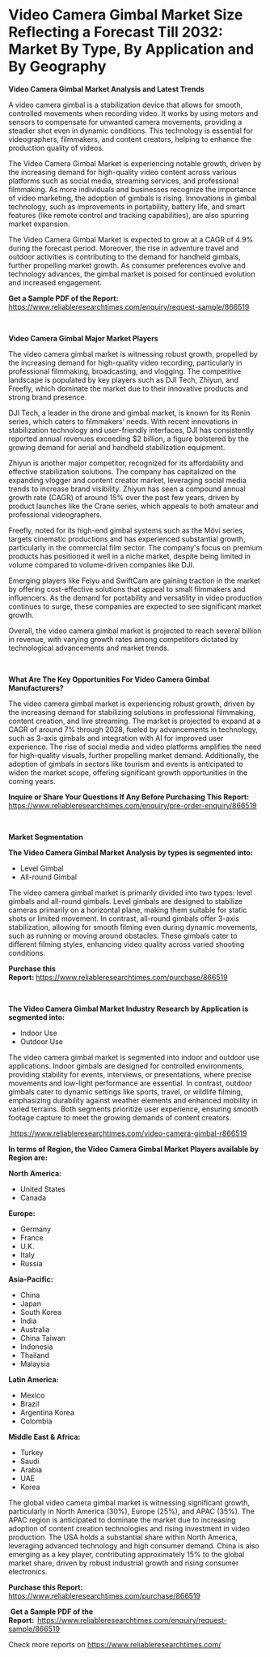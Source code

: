 <p><h1>Video Camera Gimbal Market Size Reflecting a Forecast Till 2032: Market By Type, By Application and By Geography</h1></p><p><strong>Video Camera Gimbal Market Analysis and Latest Trends</strong></p>
<p><p>A video camera gimbal is a stabilization device that allows for smooth, controlled movements when recording video. It works by using motors and sensors to compensate for unwanted camera movements, providing a steadier shot even in dynamic conditions. This technology is essential for videographers, filmmakers, and content creators, helping to enhance the production quality of videos.</p><p>The Video Camera Gimbal Market is experiencing notable growth, driven by the increasing demand for high-quality video content across various platforms such as social media, streaming services, and professional filmmaking. As more individuals and businesses recognize the importance of video marketing, the adoption of gimbals is rising. Innovations in gimbal technology, such as improvements in portability, battery life, and smart features (like remote control and tracking capabilities), are also spurring market expansion.</p><p>The Video Camera Gimbal Market is expected to grow at a CAGR of 4.9% during the forecast period. Moreover, the rise in adventure travel and outdoor activities is contributing to the demand for handheld gimbals, further propelling market growth. As consumer preferences evolve and technology advances, the gimbal market is poised for continued evolution and increased engagement.</p></p>
<p><strong>Get a Sample PDF of the Report:&nbsp;</strong> <a href="https://www.reliableresearchtimes.com/enquiry/request-sample/866519?utm_campaign=3054&utm_medium=2&utm_source=Github&utm_content=ia&utm_term=04042025&utm_id=video-camera-gimbal">https://www.reliableresearchtimes.com/enquiry/request-sample/866519</a></p>
<p>&nbsp;</p>
<p><strong>Video Camera Gimbal Major Market Players</strong></p>
<p><p>The video camera gimbal market is witnessing robust growth, propelled by the increasing demand for high-quality video recording, particularly in professional filmmaking, broadcasting, and vlogging. The competitive landscape is populated by key players such as DJI Tech, Zhiyun, and Freefly, which dominate the market due to their innovative products and strong brand presence.</p><p>DJI Tech, a leader in the drone and gimbal market, is known for its Ronin series, which caters to filmmakers’ needs. With recent innovations in stabilization technology and user-friendly interfaces, DJI has consistently reported annual revenues exceeding $2 billion, a figure bolstered by the growing demand for aerial and handheld stabilization equipment.</p><p>Zhiyun is another major competitor, recognized for its affordability and effective stabilization solutions. The company has capitalized on the expanding vlogger and content creator market, leveraging social media trends to increase brand visibility. Zhiyun has seen a compound annual growth rate (CAGR) of around 15% over the past few years, driven by product launches like the Crane series, which appeals to both amateur and professional videographers.</p><p>Freefly, noted for its high-end gimbal systems such as the Mövi series, targets cinematic productions and has experienced substantial growth, particularly in the commercial film sector. The company's focus on premium products has positioned it well in a niche market, despite being limited in volume compared to volume-driven companies like DJI.</p><p>Emerging players like Feiyu and SwiftCam are gaining traction in the market by offering cost-effective solutions that appeal to small filmmakers and influencers. As the demand for portability and versatility in video production continues to surge, these companies are expected to see significant market growth.</p><p>Overall, the video camera gimbal market is projected to reach several billion in revenue, with varying growth rates among competitors dictated by technological advancements and market trends.</p></p>
<p>&nbsp;</p>
<p><strong>What Are The Key Opportunities For Video Camera Gimbal Manufacturers?</strong></p>
<p><p>The video camera gimbal market is experiencing robust growth, driven by the increasing demand for stabilizing solutions in professional filmmaking, content creation, and live streaming. The market is projected to expand at a CAGR of around 7% through 2028, fueled by advancements in technology, such as 3-axis gimbals and integration with AI for improved user experience. The rise of social media and video platforms amplifies the need for high-quality visuals, further propelling market demand. Additionally, the adoption of gimbals in sectors like tourism and events is anticipated to widen the market scope, offering significant growth opportunities in the coming years.</p></p>
<p><strong>Inquire or Share Your Questions If Any Before Purchasing This Report:</strong> <a href="https://www.reliableresearchtimes.com/enquiry/pre-order-enquiry/866519?utm_campaign=3054&utm_medium=2&utm_source=Github&utm_content=ia&utm_term=04042025&utm_id=video-camera-gimbal">https://www.reliableresearchtimes.com/enquiry/pre-order-enquiry/866519</a></p>
<p>&nbsp;</p>
<p><strong>Market Segmentation</strong></p>
<p><strong>The Video Camera Gimbal Market Analysis by types is segmented into:</strong></p>
<p><ul><li>Level Gimbal</li><li>All-round Gimbal</li></ul></p>
<p><p>The video camera gimbal market is primarily divided into two types: level gimbals and all-round gimbals. Level gimbals are designed to stabilize cameras primarily on a horizontal plane, making them suitable for static shots or limited movement. In contrast, all-round gimbals offer 3-axis stabilization, allowing for smooth filming even during dynamic movements, such as running or moving around obstacles. These gimbals cater to different filming styles, enhancing video quality across varied shooting conditions.</p></p>
<p><strong>Purchase this Report:&nbsp;</strong><a href="https://www.reliableresearchtimes.com/purchase/866519?utm_campaign=3054&utm_medium=2&utm_source=Github&utm_content=ia&utm_term=04042025&utm_id=video-camera-gimbal">https://www.reliableresearchtimes.com/purchase/866519</a></p>
<p>&nbsp;</p>
<p><strong>The Video Camera Gimbal Market Industry Research by Application is segmented into:</strong></p>
<p><ul><li>Indoor Use</li><li>Outdoor Use</li></ul></p>
<p><p>The video camera gimbal market is segmented into indoor and outdoor use applications. Indoor gimbals are designed for controlled environments, providing stability for events, interviews, or presentations, where precise movements and low-light performance are essential. In contrast, outdoor gimbals cater to dynamic settings like sports, travel, or wildlife filming, emphasizing durability against weather elements and enhanced mobility in varied terrains. Both segments prioritize user experience, ensuring smooth footage capture to meet the growing demands of content creators.</p></p>
<p><a href="https://www.reliableresearchtimes.com/video-camera-gimbal-r866519?utm_campaign=3054&utm_medium=2&utm_source=Github&utm_content=ia&utm_term=04042025&utm_id=video-camera-gimbal">&nbsp;https://www.reliableresearchtimes.com/video-camera-gimbal-r866519</a></p>
<p><strong>In terms of Region, the Video Camera Gimbal Market Players available by Region are:</strong></p>
<p>
    <p> <strong> North America: </strong>
        <ul>
            <li>United States</li>
            <li>Canada</li>
        </ul>
        </p> 
    <p> <strong> Europe: </strong>
        <ul>
            <li>Germany</li>
            <li>France</li>
            <li>U.K.</li>
            <li>Italy</li>
            <li>Russia</li>
        </ul>
        </p> 
    <p> <strong> Asia-Pacific: </strong>
        <ul>
            <li>China</li>
            <li>Japan</li>
            <li>South Korea</li>
            <li>India</li>
            <li>Australia</li>
            <li>China Taiwan</li>
            <li>Indonesia</li>
            <li>Thailand</li>
            <li>Malaysia</li>
        </ul>
        </p> 
    <p> <strong> Latin America: </strong>
        <ul>
            <li>Mexico</li>
            <li>Brazil</li>
            <li>Argentina Korea</li>
            <li>Colombia</li>
        </ul>
        </p> 
    <p> <strong> Middle East & Africa: </strong>
        <ul>
            <li>Turkey</li>
            <li>Saudi</li>
            <li>Arabia</li>
            <li>UAE</li>
            <li>Korea</li>
        </ul>
    </p>
    </p>
<p><p>The global video camera gimbal market is witnessing significant growth, particularly in North America (30%), Europe (25%), and APAC (35%). The APAC region is anticipated to dominate the market due to increasing adoption of content creation technologies and rising investment in video production. The USA holds a substantial share within North America, leveraging advanced technology and high consumer demand. China is also emerging as a key player, contributing approximately 15% to the global market share, driven by robust industrial growth and rising consumer electronics.</p></p>
<p><strong>Purchase this Report: </strong><a href="https://www.reliableresearchtimes.com/purchase/866519?utm_campaign=3054&utm_medium=2&utm_source=Github&utm_content=ia&utm_term=04042025&utm_id=video-camera-gimbal">https://www.reliableresearchtimes.com/purchase/866519</a></p>
<p>&nbsp;<strong>Get a Sample PDF of the Report:&nbsp;&nbsp;</strong><a href="https://www.reliableresearchtimes.com/enquiry/request-sample/866519?utm_campaign=3054&utm_medium=2&utm_source=Github&utm_content=ia&utm_term=04042025&utm_id=video-camera-gimbal">https://www.reliableresearchtimes.com/enquiry/request-sample/866519</a></p>
<p><strong></strong></p>
<p>Check more reports on <a href="https://www.reliableresearchtimes.com/?utm_campaign=3054&utm_medium=2&utm_source=Github&utm_content=ia&utm_term=04042025&utm_id=video-camera-gimbal">https://www.reliableresearchtimes.com/</a></p>